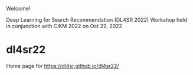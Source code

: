 Welcome! 

Deep Learning for Search Recommendation (DL4SR 2022)
Workshop held in conjunction with CIKM 2022 on Oct 22, 2022

# dl4sr22
Home page for https://dl4sr.github.io/dl4sr22/




